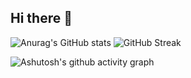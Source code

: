## Hi there 👋

![Anurag's GitHub stats](https://github-readme-stats.vercel.app/api?username=sumingyd&theme=ambient_gradient&locale=cn&card_width=240) ![GitHub Streak](https://streak-stats.demolab.com?user=sumingyd&theme=ambient-gradient&hide_border=%E5%81%87&locale=zh_Hans&short_numbers=%E5%81%87&card_width=420)

![Ashutosh's github activity graph](https://github-readme-activity-graph.vercel.app/graph?username=sumingyd)




<!--
**sumingyd/sumingyd** is a ✨ _special_ ✨ repository because its `README.md` (this file) appears on your GitHub profile.

Here are some ideas to get you started:

- 🔭 I’m currently working on ...
- 🌱 I’m currently learning ...
- 👯 I’m looking to collaborate on ...
- 🤔 I’m looking for help with ...
- 💬 Ask me about ...
- 📫 How to reach me: ...
- 😄 Pronouns: ...
- ⚡ Fun fact: ...
-->
